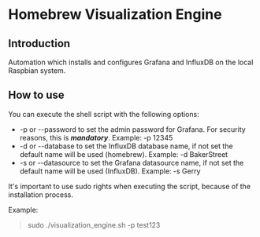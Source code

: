 # Homebrew Visualization Engine

## Introduction
Automation which installs and configures Grafana and InfluxDB on the local Raspbian system. 

## How to use
You can execute the shell script with the following options:
- -p or --password to set the admin password for Grafana. For security reasons, this is ***mandatory***. Example: -p 12345
- -d or --database to set the InfluxDB database name, if not set the default name will be used (homebrew). Example: -d BakerStreet
- -s or --datasource to set the Grafana datasource name, if not set the default name will be used (InfluxDB). Example: -s Gerry

It's important to use sudo rights when executing the script, because of the installation process.

Example: 
>  sudo ./visualization_engine.sh -p test123
